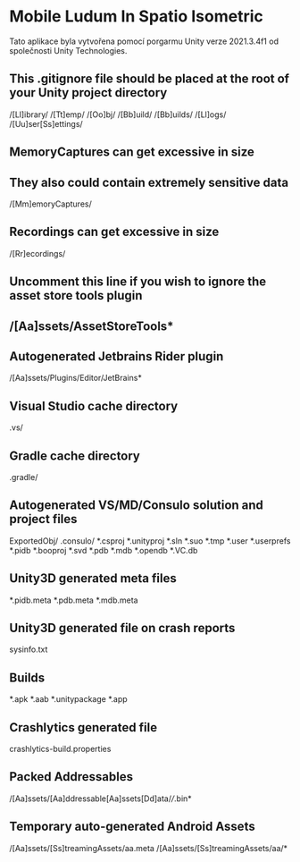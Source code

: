 # Mobile Ludum In Spatio Isometric

Tato aplikace byla vytvořena pomocí porgarmu Unity verze 2021.3.4f1 od společnosti Unity Technologies.

## This .gitignore file should be placed at the root of your Unity project directory

/[Ll]ibrary/
/[Tt]emp/
/[Oo]bj/
/[Bb]uild/
/[Bb]uilds/
/[Ll]ogs/
/[Uu]ser[Ss]ettings/

## MemoryCaptures can get excessive in size

## They also could contain extremely sensitive data

/[Mm]emoryCaptures/

## Recordings can get excessive in size

/[Rr]ecordings/

## Uncomment this line if you wish to ignore the asset store tools plugin

## /[Aa]ssets/AssetStoreTools*

## Autogenerated Jetbrains Rider plugin

/[Aa]ssets/Plugins/Editor/JetBrains*

## Visual Studio cache directory

.vs/

## Gradle cache directory

.gradle/

## Autogenerated VS/MD/Consulo solution and project files

ExportedObj/
.consulo/
*.csproj
*.unityproj
*.sln
*.suo
*.tmp
*.user
*.userprefs
*.pidb
*.booproj
*.svd
*.pdb
*.mdb
*.opendb
*.VC.db

## Unity3D generated meta files

*.pidb.meta
*.pdb.meta
*.mdb.meta

## Unity3D generated file on crash reports

sysinfo.txt

## Builds

*.apk
*.aab
*.unitypackage
*.app

## Crashlytics generated file

crashlytics-build.properties

## Packed Addressables

/[Aa]ssets/[Aa]ddressable[Aa]ssets[Dd]ata/*/*.bin*

## Temporary auto-generated Android Assets

/[Aa]ssets/[Ss]treamingAssets/aa.meta
/[Aa]ssets/[Ss]treamingAssets/aa/*

